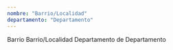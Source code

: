 ```yaml
---
nombre: "Barrio/Localidad"
departamento: "Departamento"
---
```


Barrio Barrio/Localidad
Departamento de Departamento
